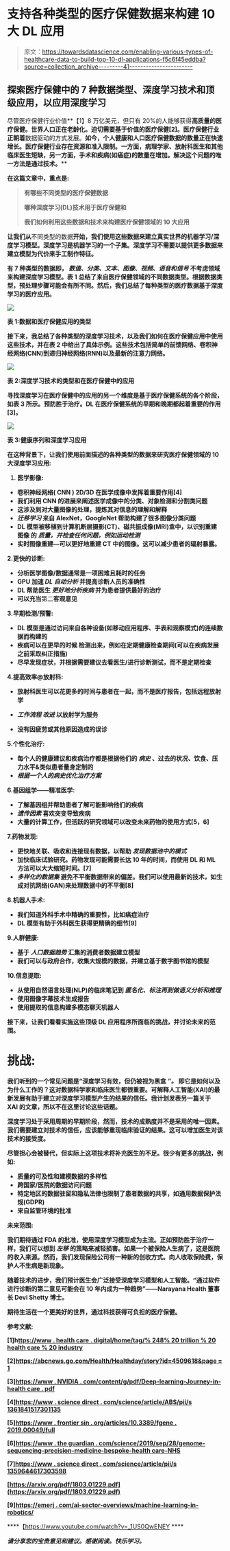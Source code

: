 # 支持各种类型的医疗保健数据来构建 10 大 DL 应用

> 原文：<https://towardsdatascience.com/enabling-various-types-of-healthcare-data-to-build-top-10-dl-applications-f5c6f45eddba?source=collection_archive---------41----------------------->

## 探索医疗保健中的 7 种数据类型、深度学习技术和顶级应用，以应用深度学习

尽管医疗保健行业价值**【1】8 万亿美元，但只有 20%的人能够获得**高质量的医疗保健。世界人口正在老龄化。迫切需要基于价值的医疗保健[2]。医疗保健行业正朝着**数据驱动的方式发展。**如今，个人健康和人口医疗保健数据的数量正在快速增长。医疗保健行业存在资源和准入限制。一方面，病理学家、放射科医生和其他临床医生短缺，另一方面，手术和疾病(如癌症)的数量在增加。解决这个问题的唯一方法是通过技术。****

**在这篇文章中，重点是:**

> **有哪些不同类型的医疗保健数据**
> 
> **哪种深度学习(DL)技术用于医疗保健和**
> 
> **我们如何利用这些数据和技术来构建医疗保健领域的 10 大应用**

**让我们从**不同类型的数据**开始，我们使用这些数据来建立真实世界的机器学习/深度学习模型。深度学习是机器学习的一个子集。深度学习不需要以提供更多数据来建立模型为代价来手工制作特征。**

**有 7 种类型的数据即， ***数值、分类、文本、图像、视频、语音和信号*** 不考虑领域来构建深度学习模型。表 1 总结了来自医疗保健领域的不同数据类型。根据数据类型，预处理步骤可能会有所不同。然后，我们总结了每种类型的医疗数据基于深度学习的医疗应用。**

**![](img/226455422c915eea38f020668c3ff194.png)**

**表 1:数据和医疗保健应用的类型**

**接下来，我总结了各种类型的深度学习技术，以及我们如何在医疗保健应用中使用这些技术，并在表 2 中给出了具体示例。这些技术包括简单的前馈网络、卷积神经网络(CNN)到递归神经网络(RNN)以及最新的注意力网络。**

**![](img/d772ae41abd38046fd2aaff6f460c3f4.png)**

**表 2:深度学习技术的类型和在医疗保健中的应用**

**寻找深度学习在医疗保健中的应用的另一个维度是基于医疗保健系统的各个阶段，如表 3 所示。预防胜于治疗。DL 在医疗保健系统的早期和晚期都起着重要的作用[3]。**

**![](img/011a805e7c7b2276df0b78b2d3ad0a9f.png)**

**表 3:健康序列和深度学习应用**

**在这种背景下，让我们使用前面描述的各种类型的数据来研究医疗保健领域的 10 大深度学习应用:**

1.  ****医学影像:****

*   **卷积神经网络( **CNN** ) 2D/3D 在医学成像中发挥着重要作用[4]**
*   **我们利用 CNN 的进展来阐述医学成像中的分类、对象检测和分割类问题**
*   **这涉及到对大量图像的处理，提炼其对信息的理解和解释**
*   *****迁移学习*** 来自 AlexNet，GoogleNet 帮助构建了很多图像分类问题**
*   **DL 模型被移植到计算机断层摄影(CT)、磁共振成像(MRI)盒中，以识别重建图像 的 ***质量，并检查任何问题，例如运动检测*****
*   **实时图像重建—可以更好地重建 CT 中的图像。这可以减少患者的辐射暴露。**

**2.**更快的诊断:****

*   **分析医学图像/数据通常是一项困难且耗时的任务**
*   **GPU 加速 ***DL 自动分析*** 并提高诊断人员的准确性**
*   **DL 帮助医生 ***更好地分析疾病*** 并为患者提供最好的治疗**
*   **可以充当**第二**客观意见**

**3.**早期检测/预警:****

*   **DL 模型是通过访问来自各种设备(如移动应用程序、手表和观察模式)的连续数据而构建的**
*   **疾病可以在更早的时候 检测出来，例如在定期健康检查期间(可以在疾病发展之前采取纠正措施)**
*   **尽早发现症状，并根据需要建议去看医生/进行诊断测试，而不是定期检查**

**4.**提高效率@放射科:****

*   **放射科医生可以花更多的时间与患者在一起，而不是医疗报告，包括远程放射学**

*   *******工作流程*** ***改进*** 以放射学为服务****
*   ****没有因疲劳或其他原因造成的误诊****

****5.**个性化治疗:******

*   ****每个人的健康建议和疾病治疗都是根据他们的 ***病史*** 、过去的状况、饮食、压力水平&类似患者量身定制的****
*   *******根据一个人的病史优化治疗方案*******

****6.**基因组学——精准医学:******

*   ****了解基因组并帮助患者了解可能影响他们的疾病****
*   *******遗传因素*** 喜欢突变导致疾病****
*   ****大量的计算工作，但活跃的研究领域可以改变未来药物的使用方式[5，6]****

****7.**药物发现:******

*   ****更快地关联、吸收和连接现有数据，以帮助 ***发现数据池中的模式*******
*   ****加快临床试验研究。药物发现可能需要长达 10 年的时间，而使用 DL 和 ML 方法可以大大缩短时间。[7]****
*   *******多样化的数据集*** 避免不平衡数据带来的偏差。我们可以使用最新的技术，如生成对抗网络(GAN)来处理数据中的不平衡[8]****

****8.**机器人手术:******

*   ****我们知道外科手术中精确的重要性，比如癌症治疗****
*   ****DL 模型有助于外科医生获得更精确的细节[9]****

****9.**人群健康:******

*   ****基于 ***人口数据趋势*** 汇集的消费者数据建立模型****
*   ****我们可以与政府合作，收集大规模的数据，并建立基于数字图书馆的模型****

****10.**信息提取:******

*   ****从使用自然语言处理(NLP)的临床笔记到 ***匿名化、标注再到做语义分析和推理*******
*   ****使用图像字幕技术生成报告****
*   ****使用提取的信息构建多模态聊天机器人****

****接下来，让我们看看实施这些顶级 DL 应用程序所面临的挑战，并讨论未来的范围。****

# ****挑战:****

****我们听到的一个常见问题是“深度学习有效，但仍被视为黑盒 ***”。*** 即它是如何以及为什么工作的？这对数据科学家和临床医生都很重要。可解释人工智能(XAI)的最新发展有助于建立对深度学习模型产生的结果的信任。我计划发表另一篇关于 XAI 的文章，所以不在这里讨论这些话题。****

****深度学习处于采用周期的早期阶段，然而，技术的**成熟度**并不是采用的唯一因素。我们需要建立对技术的信任，应该能够重现临床验证的结果。这可以增加医生对该技术的接受度。****

****尽管担心会被替代，但实际上这项技术将补充医生的不足。很少有更多的挑战，例如:****

*   ******质量的可及性**和建模数据的多样性****
*   ****跨国家/医院的数据访问问题****
*   ****特定地区的数据驻留和隐私法律也限制了患者数据的共享，如通用数据保护法规(GDPR)****
*   ****来自**监管**环境的批准****

******未来范围:******

****我们期待通过 FDA 的批准，使用深度学习模型成为主流。正如预防胜于治疗一样，我们可以想到 ***左移*** 的策略来减轻损害。如果一个被保险人生病了，这是医院的收入来源。然而，我们发现保险公司有一种新的创收方式。向人收取保险费，保护人不生病是新现象。****

****随着技术的进步，我们预计**医生会广泛接受**深度学习模型和人工智能。“通过软件进行诊断的**第二意见**可能会在 10 年内成为一种趋势”——Narayana Health 董事长 Devi Shetty 博士。****

******期待生活在一个更美好的世界，通过科技获得可负担的医疗保健。******

******参考文献:******

****[1]h[ttps://www . health care . digital/home/tag/% 248% 20 trillion % 20 health care % 20 industry](https://www.healthcare.digital/home/tag/$8%20Trillion%20Healthcare%20Industry)****

****[2][https://abcnews.go.com/Health/Healthday/story?id=4509618&page = 1](https://www.bbntimes.com/en/technology/big-data-in-healthcare)****

****[3][https://www . NVIDIA . com/content/g/pdf/Deep-learning-Journey-in-health care . pdf](https://www.nvidia.com/content/g/pdfs/Deep-Learnings-Journey-in-Healthcare.pdf)****

****[4][https://www . science direct . com/science/article/ABS/pii/s 1361841517301135](https://www.sciencedirect.com/science/article/abs/pii/S1361841517301135)****

****[5][https://www . frontier sin . org/articles/10.3389/fgene . 2019.00049/full](https://www.frontiersin.org/articles/10.3389/fgene.2019.00049/full)****

****[6][https://www . the guardian . com/science/2019/sep/28/genome-sequencing-precision-medicine-bespoke-health care-NHS](https://www.theguardian.com/science/2019/sep/28/genome-sequencing-precision-medicine-bespoke-healthcare-nhs)****

****[7][https://www . science direct . com/science/article/pii/s 1359644617303598](https://www.sciencedirect.com/science/article/pii/S1359644617303598)****

****[https://arxiv.org/pdf/1803.01229.pdf](https://arxiv.org/pdf/1803.01229.pdf)****

****[9][https://emerj . com/ai-sector-overviews/machine-learning-in-robotics/](https://emerj.com/ai-sector-overviews/machine-learning-in-robotics/)****

****【https://www.youtube.com/watch?v=_1US0QwENEY ****

*****请分享您的宝贵意见和建议。感谢阅读。快乐学习。*****